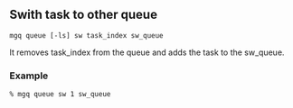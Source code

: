 ## Swith task to other queue

```
mgq queue [-ls] sw task_index sw_queue
```

It removes task_index from the queue and adds the task to the sw_queue.

### Example
```
% mgq queue sw 1 sw_queue
```


